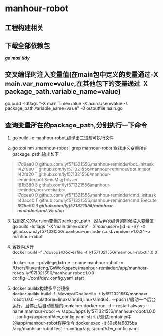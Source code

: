 # manhour-robot

## 工程构建相关

## 下载全部依赖包

***go mod tidy***

## 交叉编译时注入变量值(在main包中定义的变量通过-X main.var_name=value,在其他包下的变量通过-X package_path.variable_name=value)

go build -ldflags "-X main.Time=value -X main.User=value -X package_path.variable_name=value" -0 outputfile main.go

## 查询变量所在的package_path,分别执行一下命令

1. go build -o manhour-robot,编译出二进制可执行文件

2. go tool nm ./manhour-robot | grep manhour-robot 查找定义变量所在package_path,输出如下：

> 17d9aa0 D github.com/lyf571321556/manhour-reminder/bot..inittask   
> 142f9e0 T github.com/lyf571321556/manhour-reminder/bot.InitBot   
> 142fd20 T github.com/lyf571321556/manhour-reminder/bot.SendMsgToUser   
> 181b380 B github.com/lyf571321556/manhour-reminder/bot.wechatbot   
> 17dcee0 D github.com/lyf571321556/manhour-reminder/cmd..inittask   
> 143acc0 T github.com/lyf571321556/manhour-reminder/cmd.Execute   
> ***181bc50 B github.com/lyf571321556/manhour-reminder/cmd.Version***

3. 找到定义的Version变量的package_path，然后再次编译的时候注入变量值   
   go build -ldflags "-X 'main.time=${date}' -X 'main.user=${id -u -n}' -X
   github.com/lyf571321556/manhour-reminder/cmd.version=v1.0.2"  -o manhour-robot

4. 容器内运行   
docker build -f ./devops/Dockerfile -t lyf571321556/manhour-robot:1.0.0 .   
docker run --privileged=true --name manhour-robot -v /Users/liuyanfeng/GoWorkspace/manhour-reminder:/app/manhour-robot/ lyf571321556/manhour-robot:1.0.0
--config=./conf/dev_config.yaml start

5. docker buildx构建多平台镜像   
   docker buildx build -f ./devops/Dockerfile -t lyf571321556/manhour-robot:1.0.0 --platform=linux/arm64,linux/amd64 . --push
   //启动一个后台运行，且停止后自动重启的container
   docker run -d --restart always --name manhour-robot -v /apps:/apps  lyf571321556/manhour-robot:1.0.0 --config=/app/conf/dev_config.yaml start
   //测试container中的/app/manhour-robot程序命令
   docker exec -it 60e6fa6835ba /app/manhour-robot test --config=/apps/conf/dev_config.yaml
